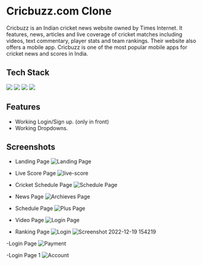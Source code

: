 # Cricbuzz.com Clone
Cricbuzz is an Indian cricket news website owned by Times Internet. It features, news, articles and live coverage of cricket matches including videos, text commentary, player stats and team rankings. Their website also offers a mobile app.
Cricbuzz is one of the most popular mobile apps for cricket news and scores in India.

## Tech Stack


<p>
   <img src="https://img.icons8.com/color/64/000000/javascript.png"/>
   <img src="https://img.icons8.com/color/64/000000/html-5.png"/>
   <img src="https://img.icons8.com/color/64/000000/css3.png" />
   <img src="https://img.icons8.com/color/64/000000/json.png"/>
</p>


## Features

- Working Login/Sign up. (only in front)
- Working Dropdowns.


## Screenshots

- Landing Page
![Landing Page](https://github.com/mpatel0220/Cricbuzz_Demo/blob/main/cricbuzz/Landing%20Page.png)

- Live Score Page
![live-score](https://github.com/mpatel0220/Cricbuzz_Demo/blob/main/cricbuzz/Live%20Score.png)

- Cricket Schedule Page
![Schedule Page](https://github.com/mpatel0220/Cricbuzz_Demo/blob/main/cricbuzz/Schedule%20Page.png)

- News Page
![Archieves Page](https://github.com/mpatel0220/Cricbuzz_Demo/blob/main/cricbuzz/News%20page.png)

- Schedule Page
![Plus Page](https://github.com/mpatel0220/Cricbuzz_Demo/blob/main/cricbuzz/Schedule%20Page.png)

- Video Page
![Login Page](https://github.com/mpatel0220/Cricbuzz_Demo/blob/main/cricbuzz/video%20page.png)


- Ranking Page
![Login](https://github.com/mpatel0220/Cricbuzz_Demo/blob/main/cricbuzz/Ranking.png)
![Screenshot 2022-12-19 154219](https://user-images.githubusercontent.com/103638279/208412092-7891ea39-e9b5-4bdb-b470-a037000281ac.png)

-Login Page
![Payment](https://github.com/mpatel0220/Cricbuzz_Demo/blob/main/cricbuzz/Signup%20page.png)

-Login Page 1
![Account](https://github.com/mpatel0220/Cricbuzz_Demo/blob/main/cricbuzz/Signup%20page.png)

